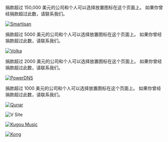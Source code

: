 <!---
    @title         Donors
    @creator       Yichun Zhang
    @created       2015-08-11 10:20 GMT
--->

捐款超过 150,000 美元的公司和个人可以选择放置图标在这个页面上。
如果你曾经捐款超过此数，请联系我们。

[![Smartisan](/images/logo-smartisan.png)](https://www.smartisan.com/)

捐款超过 5000 美元的公司和个人可以选择放置图标在这个页面上。
如果你曾经捐款超过此数，请联系我们。

[![Volka](/images/logo-volka.png)](https://volka.social)

捐款超过 2000 美元的公司和个人可以选择放置图标在这个页面上。
如果你曾经捐款超过此数，请联系我们。

[![PowerDNS](/images/pdns.png)](https://www.powerdns.com)

捐款超过 1000 美元的公司和个人可以选择放置图标在这个页面上。
如果你曾经捐款超过此数，请联系我们。

[![Qunar](/images/qunar-logo.jpg)](https://www.qunar.com)

![V Site](/images/v-site2.png)

[![Kugou Music](/images/kugou-music.jpg)](http://www.kugou.com/)

[![Kong](/images/kong-logo.png)](https://www.konghq.com/)
